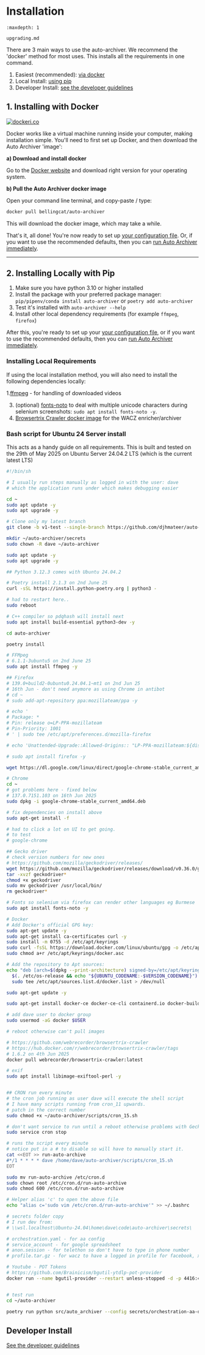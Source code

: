 # Installation

```{toctree}
:maxdepth: 1

upgrading.md
```

There are 3 main ways to use the auto-archiver. We recommend the 'docker' method for most uses. This installs all the requirements in one command.

1. Easiest (recommended): [via docker](#installing-with-docker)
2. Local Install: [using pip](#installing-locally-with-pip)
3. Developer Install: [see the developer guidelines](../development/developer_guidelines)

## 1. Installing with Docker

[![dockeri.co](https://dockerico.blankenship.io/image/bellingcat/auto-archiver)](https://hub.docker.com/r/bellingcat/auto-archiver)

Docker works like a virtual machine running inside your computer, making installation simple. You'll need to first set up Docker, and then download the Auto Archiver 'image':


**a) Download and install docker**

Go to the [Docker website](https://docs.docker.com/get-docker/) and download right version for your operating system. 

**b) Pull the Auto Archiver docker image**

Open your command line terminal, and copy-paste / type:

```bash
docker pull bellingcat/auto-archiver
```

This will download the docker image, which may take a while.

That's it, all done! You're now ready to set up [your configuration file](configurations.md). Or, if you want to use the recommended defaults, then you can [run Auto Archiver immediately](setup.md#running-a-docker-install).

------------

## 2. Installing Locally with Pip

1. Make sure you have python 3.10 or higher installed
2. Install the package with your preferred package manager: `pip/pipenv/conda install auto-archiver` or `poetry add auto-archiver`
3. Test it's installed with `auto-archiver --help`
4. Install other local dependency requirements (for example `ffmpeg`, `firefox`)

After this, you're ready to set up your [your configuration file](configurations.md), or if you want to use the recommended defaults, then you can [run Auto Archiver immediately](setup.md#running-a-local-install).

### Installing Local Requirements

If using the local installation method, you will also need to install the following dependencies locally:

1.[ffmpeg](https://www.ffmpeg.org/) - for handling of downloaded videos
<!-- 2. [firefox](https://www.mozilla.org/en-US/firefox/new/) and [geckodriver](https://github.com/mozilla/geckodriver/releases) on a path folder like `/usr/local/bin` - for taking webpage screenshots with the screenshot enricher -->
3. (optional) [fonts-noto](https://fonts.google.com/noto) to deal with multiple unicode characters during selenium screenshots: `sudo apt install fonts-noto -y`.
4. [Browsertrix Crawler docker image](https://hub.docker.com/r/webrecorder/browsertrix-crawler) for the WACZ enricher/archiver

### Bash script for Ubuntu 24 Server install

This acts as a handy guide on all requirements. This is built and tested on the 29th of May 2025 on Ubuntu Server 24.04.2 LTS (which is the current latest LTS)

```bash
#!/bin/sh

# I usually run steps manually as logged in with the user: dave
# which the application runs under which makes debugging easier

cd ~
sudo apt update -y
sudo apt upgrade -y

# Clone only my latest branch
git clone -b v1-test --single-branch https://github.com/djhmateer/auto-archiver

mkdir ~/auto-archiver/secrets
sudo chown -R dave ~/auto-archiver

sudo apt update -y
sudo apt upgrade -y

## Python 3.12.3 comes with Ubuntu 24.04.2

# Poetry install 2.1.3 on 2nd June 25
curl -sSL https://install.python-poetry.org | python3 -

# had to restart here.. 
sudo reboot

# C++ compiler so pdqhash will install next
sudo apt install build-essential python3-dev -y

cd auto-archiver

poetry install

# FFMpeg
# 6.1.1-3ubuntu5 on 2nd June 25
sudo apt install ffmpeg -y

## Firefox
# 139.0+build2-0ubuntu0.24.04.1~mt1 on 2nd Jun 25
# 16th Jun - don't need anymore as using Chrome in antibot
# cd ~
# sudo add-apt-repository ppa:mozillateam/ppa -y

# echo '
# Package: *
# Pin: release o=LP-PPA-mozillateam
# Pin-Priority: 1001
# ' | sudo tee /etc/apt/preferences.d/mozilla-firefox

# echo 'Unattended-Upgrade::Allowed-Origins:: "LP-PPA-mozillateam:${distro_codename}";' | sudo tee /etc/apt/apt.conf.d/51unattended-upgrades-firefox

# sudo apt install firefox -y

wget https://dl.google.com/linux/direct/google-chrome-stable_current_amd64.deb

# Chrome
cd ~
# got problems here - fixed below
# 137.0.7151.103 on 16th Jun 2025
sudo dpkg -i google-chrome-stable_current_amd64.deb

# fix dependencies on install above
sudo apt-get install -f

# had to click a lot on UI to get going.
# to test
# google-chrome

## Gecko driver
# check version numbers for new ones
# https://github.com/mozilla/geckodriver/releases/
wget https://github.com/mozilla/geckodriver/releases/download/v0.36.0/geckodriver-v0.36.0-linux64.tar.gz
tar -xvzf geckodriver*
chmod +x geckodriver
sudo mv geckodriver /usr/local/bin/
rm geckodriver*

# Fonts so selenium via firefox can render other languages eg Burmese
sudo apt install fonts-noto -y

# Docker
# Add Docker's official GPG key:
sudo apt-get update -y
sudo apt-get install ca-certificates curl -y
sudo install -m 0755 -d /etc/apt/keyrings
sudo curl -fsSL https://download.docker.com/linux/ubuntu/gpg -o /etc/apt/keyrings/docker.asc
sudo chmod a+r /etc/apt/keyrings/docker.asc

# Add the repository to Apt sources:
echo "deb [arch=$(dpkg --print-architecture) signed-by=/etc/apt/keyrings/docker.asc] https://download.docker.com/linux/ubuntu \
  $(. /etc/os-release && echo "${UBUNTU_CODENAME:-$VERSION_CODENAME}") stable" | \
  sudo tee /etc/apt/sources.list.d/docker.list > /dev/null

sudo apt-get update -y

sudo apt-get install docker-ce docker-ce-cli containerd.io docker-buildx-plugin docker-compose-plugin -y

# add dave user to docker group 
sudo usermod -aG docker $USER

# reboot otherwise can't pull images

# https://github.com/webrecorder/browsertrix-crawler
# https://hub.docker.com/r/webrecorder/browsertrix-crawler/tags
# 1.6.2 on 4th Jun 2025
docker pull webrecorder/browsertrix-crawler:latest

# exif
sudo apt install libimage-exiftool-perl -y


## CRON run every minute
# the cron job running as user dave will execute the shell script
# I have many scripts running from cron_11 upwards.
# patch in the correct number
sudo chmod +x ~/auto-archiver/scripts/cron_15.sh

# don't want service to run until a reboot otherwise problems with Gecko driver
sudo service cron stop

# runs the script every minute
# notice put in a # to disable so will have to manually start it.
cat <<EOT >> run-auto-archive
#*/1 * * * * dave /home/dave/auto-archiver/scripts/cron_15.sh
EOT

sudo mv run-auto-archive /etc/cron.d
sudo chown root /etc/cron.d/run-auto-archive
sudo chmod 600 /etc/cron.d/run-auto-archive

# Helper alias 'c' to open the above file
echo "alias c='sudo vim /etc/cron.d/run-auto-archive'" >> ~/.bashrc

# secrets folder copy
# I run dev from:
# \\wsl.localhost\Ubuntu-24.04\home\dave\code\auto-archiver\secrets\

# orchestration.yaml - for aa config
# service_account - for google spreadsheet
# anon.session - for telethon so don't have to type in phone number
# profile.tar.gz - for wacz to have a logged in profile for facebook, x.com and instagram to get data

# Youtube - POT Tokens
# https://github.com/Brainicism/bgutil-ytdlp-pot-provider
docker run --name bgutil-provider --restart unless-stopped -d -p 4416:4416 brainicism/bgutil-ytdlp-pot-provider


# test run
cd ~/auto-archiver

poetry run python src/auto_archiver --config secrets/orchestration-aa-demo-main.yaml
```



## Developer Install

[See the developer guidelines](../development/developer_guidelines)